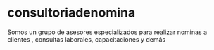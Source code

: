 # consultoriadenomina
Somos un grupo de asesores especializados para realizar nominas a clientes , consultas laborales, capacitaciones  y demás
